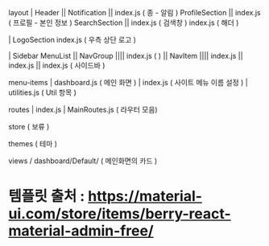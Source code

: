layout
| Header
|| Notification
|| index.js
( 종 - 알림 )
 ProfileSection
|| index.js
( 프로필 - 본인 정보 )
 SearchSection
|| index.js
( 검색창 )
 index.js
( 해더 )

| LogoSection
 index.js
( 우측 상단 로고 )

| Sidebar
 MenuList
|| NavGroup
|||| index.js
(  )
|| NavItem
|||| index.js
|| index.js
|| index.js 
( 사이드바 )


menu-items
| dashboard.js
( 메인 화면 )
| index.js
( 사이트 메뉴 이름 설정 )
| utilities.js
( Util 항목 )


routes
| index.js
| MainRoutes.js
( 라우터 모음)


store
( 보류 )


themes
( 테마 )


views / dashboard/Default/
( 메인화면의 카드 )


# 템플릿 출처 : https://material-ui.com/store/items/berry-react-material-admin-free/